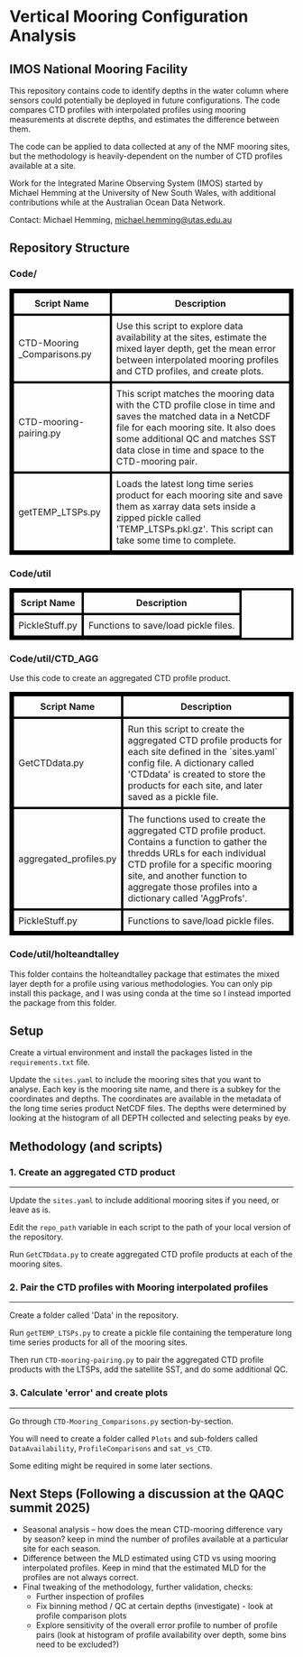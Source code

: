 # Vertical Mooring Configuration Analysis
## IMOS National Mooring Facility

This repository contains code to identify depths in the water column where sensors could potentially be deployed in future configurations. The code compares CTD profiles with interpolated profiles using mooring measurements at discrete depths, and estimates the difference between them. 

The code can be applied to data collected at any of the NMF mooring sites, but the methodology is heavily-dependent on the number of CTD profiles available at a site. 

Work for the Integrated Marine Observing System (IMOS) started by Michael Hemming at the University of New South Wales, with additional contributions while at the Australian Ocean Data Network.

Contact: Michael Hemming, michael.hemming@utas.edu.au

## Repository Structure

### Code/

<table style="border: 4px solid black; border-collapse: collapse;">
  <thead>
    <tr>
      <th style="border: 4px solid black; padding: 8px;">Script Name</th>
      <th style="border: 4px solid black; padding: 8px;">Description</th>
    </tr>
  </thead>
  <tbody>
    <tr>
      <td style="border: 4px solid black; padding: 8px;">CTD-Mooring _Comparisons.py</td>
      <td style="border: 4px solid black; padding: 8px;">
        Use this script to explore data availability at the sites, estimate the mixed layer depth, get the mean error between interpolated mooring profiles and CTD profiles, and create plots.  
      </td>
    </tr>
    <tr>
      <td style="border: 4px solid black; padding: 8px;">CTD-mooring-pairing.py</td>
      <td style="border: 4px solid black; padding: 8px;">
        This script matches the mooring data with the CTD profile close in time and saves the matched data in a NetCDF file for each mooring site. It also does some additional QC and matches SST data close in time and space to the CTD-mooring pair. 
      </td>
    </tr>
    <tr>
      <td style="border: 4px solid black; padding: 8px;">getTEMP_LTSPs.py</td>
      <td style="border: 4px solid black; padding: 8px;">
        Loads the latest long time series product for each mooring site and save them as xarray data sets inside a zipped pickle called 'TEMP_LTSPs.pkl.gz'. This script can take some time to complete. 
      </td>
    </tr>
  </tbody>
</table>

### Code/util

<table style="border: 4px solid black; border-collapse: collapse;">
  <thead>
    <tr>
      <th style="border: 4px solid black; padding: 8px;">Script Name</th>
      <th style="border: 4px solid black; padding: 8px;">Description</th>
    </tr>
  </thead>
  <tbody>
    <tr>
      <td style="border: 4px solid black; padding: 8px;">PickleStuff.py</td>
      <td style="border: 4px solid black; padding: 8px;">
        Functions to save/load pickle files.
      </td>
    </tr>
  </tbody>
</table>

### Code/util/CTD_AGG

Use this code to create an aggregated CTD profile product.

<table style="border: 4px solid black; border-collapse: collapse;">
  <thead>
    <tr>
      <th style="border: 4px solid black; padding: 8px;">Script Name</th>
      <th style="border: 4px solid black; padding: 8px;">Description</th>
    </tr>
  </thead>
  <tbody>
    <tr>
      <td style="border: 4px solid black; padding: 8px;">GetCTDdata.py</td>
      <td style="border: 4px solid black; padding: 8px;">
        Run this script to create the aggregated CTD profile products for each site defined in the `sites.yaml` config file. A dictionary called 'CTDdata' is created to store the products for each site, and later saved as a pickle file. 
      </td>
    </tr>
    <tr>
      <td style="border: 4px solid black; padding: 8px;">aggregated_profiles.py</td>
      <td style="border: 4px solid black; padding: 8px;">
        The functions used to create the aggregated CTD profile product. Contains a function to gather the thredds URLs for each individual CTD profile for a specific mooring site, and another function to aggregate those profiles into a dictionary called 'AggProfs'. 
      </td>
    </tr>
    <tr>
      <td style="border: 4px solid black; padding: 8px;">PickleStuff.py</td>
      <td style="border: 4px solid black; padding: 8px;">
        Functions to save/load pickle files. 
      </td>
    </tr>
  </tbody>
</table>

### Code/util/holteandtalley

This folder contains the holteandtalley package that estimates the mixed layer depth for a profile using various methodologies. You can only pip install this package, and I was using conda at the time so I instead imported the package from this folder.


## Setup

Create a virtual environment and install the packages listed in the `requirements.txt` file. 

Update the `sites.yaml` to include the mooring sites that you want to analyse. Each key is the mooring site name, and there is a subkey for the coordinates and depths. The coordinates are available in the metadata of the long time series product NetCDF files. The depths were determined by looking at the histogram of all DEPTH collected and selecting peaks by eye. 

## Methodology (and scripts)

### 1. Create an aggregated CTD product
______________________________

Update the `sites.yaml` to include additional mooring sites if you need, or leave as is. 

Edit the `repo_path` variable in each script to the path of your local version of the repository. 

Run `GetCTDdata.py` to create aggregated CTD profile products at each of the mooring sites.  

### 2. Pair the CTD profiles with Mooring interpolated profiles
______________________________

Create a folder called 'Data' in the repository. 

Run `getTEMP_LTSPs.py` to create a pickle file containing the temperature long time series products for all of the mooring sites. 

Then run `CTD-mooring-pairing.py` to pair the aggregated CTD profile products with the LTSPs, add the satellite SST, and do some additional QC. 

### 3. Calculate 'error' and create plots
______________________________

Go through `CTD-Mooring_Comparisons.py` section-by-section. 

You will need to create a folder called `Plots` and sub-folders called `DataAvailability`, `ProfileComparisons` and `sat_vs_CTD`.

Some editing might be required in some later sections. 

## Next Steps (Following a discussion at the QAQC summit 2025)

- Seasonal analysis – how does the mean CTD-mooring difference vary by season?​ keep in mind the number of profiles available at a particular site for each season. 
- Difference between the MLD estimated using CTD vs using mooring interpolated profiles. Keep in mind that the estimated MLD for the profiles are not always correct.
- Final tweaking of the methodology, further validation, checks:
  - Further inspection of profiles
  - Fix binning method / QC at certain depths (investigate) - look at profile comparison plots
  - Explore sensitivity of the overall error profile to number of profile pairs (look at histogram of profile availability over depth, some bins need to be excluded?)
